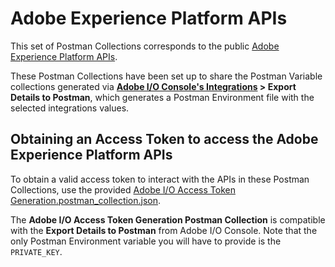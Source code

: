 # Adobe Experience Platform APIs

This set of Postman Collections corresponds to the public [Adobe Experience Platform APIs](https://www.adobe.io/apis/experienceplatform/home/api-reference.html).

These Postman Collections have been set up to share the Postman Variable collections generated via __[Adobe I/O Console's Integrations](https://console.adobe.io/integrations) > Export Details to Postman__, which generates a Postman Environment file with the selected integrations values.


## Obtaining an Access Token to access the Adobe Experience Platform APIs

To obtain a valid access token to interact with the APIs in these Postman Collections, use the provided [Adobe I/O Access Token Generation.postman_collection.json](../ims).

The __Adobe I/O Access Token Generation Postman Collection__ is compatible with the __Export Details to Postman__ from Adobe I/O Console. Note that the only Postman Environment variable you will have to provide is the `PRIVATE_KEY`.

